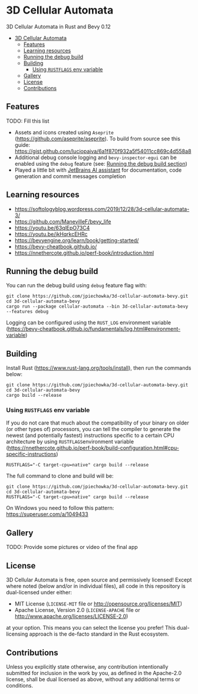 # 3D Cellular Automata

3D Cellular Automata in Rust and Bevy 0.12

<!-- TOC -->
* [3D Cellular Automata](#3d-cellular-automata)
  * [Features](#features)
  * [Learning resources](#learning-resources)
  * [Running the debug build](#running-the-debug-build)
  * [Building](#building)
    * [Using `RUSTFLAGS` env variable](#using-rustflags-env-variable)
  * [Gallery](#gallery)
  * [License](#license)
  * [Contributions](#contributions)
<!-- TOC -->

## Features

TODO: Fill this list

* Assets and icons created using `Aseprite` (https://github.com/aseprite/aseprite). To build from source see this
  guide: https://gist.github.com/luciopaiva/6a1f870f932a5f54011cc869c4d558a8
* Additional debug console logging and `bevy-inspector-egui` can be enabled using the `debug` feature
  (see: [Running the debug build section](#running-the-debug-build))
* Played a little bit with [JetBrains AI assistant](https://www.jetbrains.com/ai/) for documentation, code generation
  and commit messages completion

## Learning resources

* https://softologyblog.wordpress.com/2019/12/28/3d-cellular-automata-3/
* https://github.com/ManevilleF/bevy_life
* https://youtu.be/63qlEpO73C4
* https://youtu.be/jkHqrkcEHRc
* https://bevyengine.org/learn/book/getting-started/
* https://bevy-cheatbook.github.io/
* https://nnethercote.github.io/perf-book/introduction.html

## Running the debug build

You can run the debug build using `debug` feature flag with:

```
git clone https://github.com/jpiechowka/3d-cellular-automata-bevy.git
cd 3d-cellular-automata-bevy
cargo run --package cellular-automata --bin 3d-cellular-automata-bevy --features debug
```

Logging can be configured using the `RUST_LOG` environment
variable (https://bevy-cheatbook.github.io/fundamentals/log.html#environment-variable)

## Building

Install Rust (https://www.rust-lang.org/tools/install), then run the commands below:

```
git clone https://github.com/jpiechowka/3d-cellular-automata-bevy.git
cd 3d-cellular-automata-bevy
cargo build --release
```

### Using `RUSTFLAGS` env variable

If you do not care that much about the compatibility of your binary on older (or other types of) processors, you can
tell the compiler to generate the newest (and potentially fastest) instructions specific to a certain CPU architecture
by using `RUSTFLAGS`environment
variable (https://nnethercote.github.io/perf-book/build-configuration.html#cpu-specific-instructions)

```
RUSTFLAGS="-C target-cpu=native" cargo build --release
```

The full command to clone and build will be:

```
git clone https://github.com/jpiechowka/3d-cellular-automata-bevy.git
cd 3d-cellular-automata-bevy
RUSTFLAGS="-C target-cpu=native" cargo build --release
```

On Windows you need to follow this pattern: https://superuser.com/a/1049433

## Gallery

TODO: Provide some pictures or video of the final app

## License

3D Cellular Automata is free, open source and permissively licensed! Except where noted (below and/or in individual
files),
all code in this repository is dual-licensed under either:

* MIT License (`LICENSE-MIT` file or http://opensource.org/licenses/MIT)
* Apache License, Version 2.0 (`LICENSE-APACHE` file or http://www.apache.org/licenses/LICENSE-2.0)

at your option. This means you can select the license you prefer! This dual-licensing approach is the de-facto standard
in the Rust ecosystem.

## Contributions

Unless you explicitly state otherwise, any contribution intentionally submitted for inclusion in the work by you, as
defined in the Apache-2.0 license, shall be dual licensed as above, without any additional terms or conditions.
